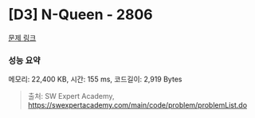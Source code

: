 # [D3] N-Queen - 2806 

[문제 링크](https://swexpertacademy.com/main/code/problem/problemDetail.do?contestProbId=AV7GKs06AU0DFAXB) 

### 성능 요약

메모리: 22,400 KB, 시간: 155 ms, 코드길이: 2,919 Bytes



> 출처: SW Expert Academy, https://swexpertacademy.com/main/code/problem/problemList.do